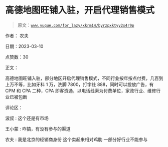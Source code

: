 # 高德地图旺铺入驻，开启代理销售模式

> 原文：[`www.yuque.com/for_lazy/xkrm14/byrzpxktyy2x4r9p`](https://www.yuque.com/for_lazy/xkrm14/byrzpxktyy2x4r9p)

作者： 农夫 

日期：2023-03-10 

点赞数：30 

正文： 

高德地图旺铺入驻，部分地区开启代理销售模式，不同行业按年按点付费，几百到上万不等，比如牙科 1 万，洗脚 7800，打字社 888，同时可以投放广告，有 CPM 和 CPA 二种，CPA 即客资通，以电话线索为付费单位，家政行业、维修行业已被包断 

评论区： 

波叔 : 这个还是有市场 

王小蒙 : 咋搞，有没有参与的渠道 

农夫 : 我是北京的经销商身份 这个卖起来相对鸡肋 一部分好行业不能参与 

